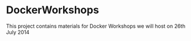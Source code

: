 DockerWorkshops
===============

This project contains materials for Docker Workshops we will host on 26th July 2014
